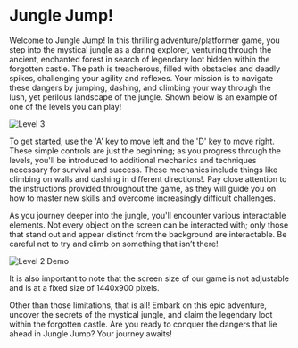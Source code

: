# Jungle Jump!

Welcome to Jungle Jump! In this thrilling adventure/platformer game, you step into the mystical jungle as a daring explorer, venturing through the ancient, enchanted forest in search of legendary loot hidden within the forgotten castle. The path is treacherous, filled with obstacles and deadly spikes, challenging your agility and reflexes. Your mission is to navigate these dangers by jumping, dashing, and climbing your way through the lush, yet perilous landscape of the jungle. Shown below is an example of one of the levels you can play!

![Level 3](https://github.com/STAUCHS/processing-cpt-andrew-and-george/assets/159323420/b4cb25de-7bad-4e7c-97ee-2ba3177d2878)

To get started, use the 'A' key to move left and the 'D' key to move right. These simple controls are just the beginning; as you progress through the levels, you'll be introduced to additional mechanics and techniques necessary for survival and success. These mechanics include things like climbing on walls and dashing in different directions!. Pay close attention to the instructions provided throughout the game, as they will guide you on how to master new skills and overcome increasingly difficult challenges.

As you journey deeper into the jungle, you'll encounter various interactable elements. Not every object on the screen can be interacted with; only those that stand out and appear distinct from the background are interactable. Be careful not to try and climb on something that isn’t there!

![Level 2 Demo](https://github.com/STAUCHS/processing-cpt-andrew-and-george/assets/159323420/b9f5733b-5dc2-41ae-b8ad-956387f1918e)

It is also important to note that the screen size of our game is not adjustable and is at a fixed size of 1440x900 pixels. 

Other than those limitations, that is all! Embark on this epic adventure, uncover the secrets of the mystical jungle, and claim the legendary loot within the forgotten castle. Are you ready to conquer the dangers that lie ahead in Jungle Jump? Your journey awaits!


